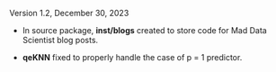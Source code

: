 
Version 1.2, December 30, 2023

* In source package, **inst/blogs** created to store code for
   Mad Data Scientist blog posts.

* **qeKNN** fixed to properly handle the case of p = 1 predictor.

